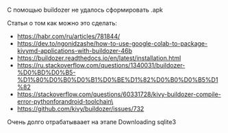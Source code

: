 С помощью buildozer не удалось сформировать .apk

Статьи о том как можно это сделать:

- https://habr.com/ru/articles/781844/
- https://dev.to/ngonidzashe/how-to-use-google-colab-to-package-kivymd-applications-with-buildozer-46b
- https://buildozer.readthedocs.io/en/latest/installation.html
- https://ru.stackoverflow.com/questions/1340031/buildozer-%D0%BD%D0%B5-%D1%80%D0%B0%D0%B1%D0%BE%D1%82%D0%B0%D0%B5%D1%82
- https://stackoverflow.com/questions/60331728/kivy-buildozer-compile-error-pythonforandroid-toolchain\
- https://github.com/kivy/buildozer/issues/732

Очень долго отрабатываает на этапе  Downloading sqlite3
